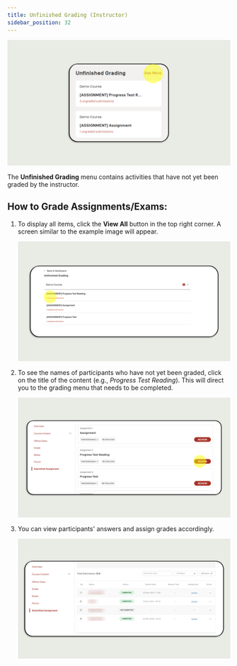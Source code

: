 ```yaml
---
title: Unfinished Grading (Instructor)
sidebar_position: 32
---
```

![](/img/unfinish-instructor-skills_eng-1.png)

The **Unfinished Grading** menu contains activities that have not yet been graded by the instructor.

## How to Grade Assignments/Exams:

1. To display all items, click the **View All** button in the top right corner. A screen similar to the example image will appear.

   ![](/img/unfinish-instructor-skills_eng-2.png)
2. To see the names of participants who have not yet been graded, click on the title of the content (e.g., *Progress Test Reading*). This will direct you to the grading menu that needs to be completed.

   ![](/img/unfinish-instructor-skills_eng-3.png)
3. You can view participants' answers and assign grades accordingly.

   ![](/img/unfinish-instructor-skills_eng-4.png)

